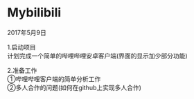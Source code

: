 # Mybilibili
2017年5月9日

1.启动项目   
计划完成一个简单的哔哩哔哩安卓客户端(界面的显示加少部分功能)  

2.准备工作  
①哔哩哔哩客户端的简单分析工作  
②多人合作的问题(如何在github上实现多人合作)   
